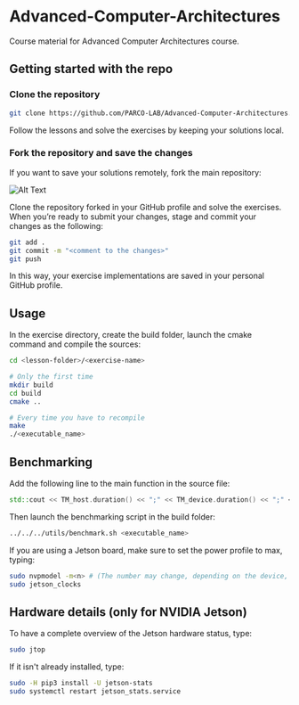 # Advanced-Computer-Architectures
Course material for Advanced Computer Architectures course.

## Getting started with the repo

### Clone the repository

```bash
git clone https://github.com/PARCO-LAB/Advanced-Computer-Architectures.git
```

Follow the lessons and solve the exercises by keeping your solutions local.

### Fork the repository and save the changes

If you want to save your solutions remotely, fork the main repository: 

![Alt Text](https://github.com/PARCO-LAB/Advanced-Computer-Architectures/blob/main/figures/fork.png)

Clone the repository forked in your GitHub profile and solve the exercises. When you’re ready to submit your changes, stage and commit your changes as the following:
```bash
git add .
git commit -m "<comment to the changes>"
git push
```

In this way, your exercise implementations are saved in your personal GitHub profile.

## Usage
In the exercise directory, create the build folder, launch the cmake command and compile the sources:
```bash
cd <lesson-folder>/<exercise-name>

# Only the first time
mkdir build
cd build
cmake ..

# Every time you have to recompile
make
./<executable_name>
```

## Benchmarking

Add the following line to the main function in the source file:
```c++
std::cout << TM_host.duration() << ";" << TM_device.duration() << ";" << TM_host.duration() / TM_device.duration() << std::endl;
```

Then launch the benchmarking script in the build folder:
```bash
../../../utils/benchmark.sh <executable_name>
```

If you are using a Jetson board, make sure to set the power profile to max, typing:
```bash
sudo nvpmodel -m<n> # (The number may change, depending on the device, for TX2 <n>=0)
sudo jetson_clocks
```

## Hardware details (only for NVIDIA Jetson)
To have a complete overview of the Jetson hardware status, type:
```bash
sudo jtop
```

If it isn't already installed, type:
```bash
sudo -H pip3 install -U jetson-stats
sudo systemctl restart jetson_stats.service
```